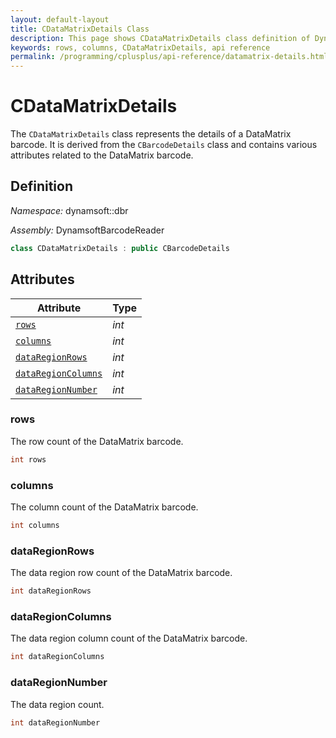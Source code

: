 ```yaml
---
layout: default-layout
title: CDataMatrixDetails Class
description: This page shows CDataMatrixDetails class definition of Dynamsoft Barcode Reader SDK C++ Edition.
keywords: rows, columns, CDataMatrixDetails, api reference
permalink: /programming/cplusplus/api-reference/datamatrix-details.html
---
```

# CDataMatrixDetails

The `CDataMatrixDetails` class represents the details of a DataMatrix barcode. It is derived from the `CBarcodeDetails` class and contains various attributes related to the DataMatrix barcode. 

## Definition

*Namespace:* dynamsoft::dbr

*Assembly:* DynamsoftBarcodeReader

```cpp
class CDataMatrixDetails : public CBarcodeDetails
```

## Attributes

| Attribute | Type |
|---------- | ---- |
| [`rows`](#rows) | *int* |
| [`columns`](#columns) | *int* |
| [`dataRegionRows`](#dataregionrows) | *int* |
| [`dataRegionColumns`](#dataregioncolumns) | *int* |
| [`dataRegionNumber`](#dataregionnumber) | *int* |

### rows

The row count of the DataMatrix barcode.

```cpp
int rows
```

### columns

The column count of the DataMatrix barcode.

```cpp
int columns
```

### dataRegionRows

The data region row count of the DataMatrix barcode.

```cpp
int dataRegionRows
```

### dataRegionColumns

The data region column count of the DataMatrix barcode.

```cpp
int dataRegionColumns
```

### dataRegionNumber

The data region count.

```cpp
int dataRegionNumber
```
